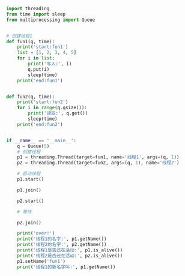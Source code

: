 
<BlogInfo title="16.threading实现线程" author="白日梦想猿" pv=0 read_times=0 pre_cost_time=0分45秒 category="并发编程" tag_list="['并发编程']" create_time="2020.05.06 14:21:58" update_time="2020.08.16 10:35:21" />

```python
import threading
from time import sleep
from multiprocessing import Queue


# 创建线程1
def fun1(q, time):
    print('start:fun1')
    list = [1, 2, 3, 4, 5]
    for i in list:
        print('写入:', i)
        q.put(i)
        sleep(time)
    print('end:fun1')


def fun2(q, time):
    print('start:fun2')
    for i in range(q.qsize()):
        print('读取:', q.get())
        sleep(time)
    print('end:fun2')


if __name__ == '__main__':
    q = Queue(5)
    # 创建线程
    p1 = threading.Thread(target=fun1, name='线程1', args=(q, 1))
    p2 = threading.Thread(target=fun2, args=(q, 1), name='线程2')

    # 启动线程
    p1.start()

    p1.join()

    p2.start()

    # 等待

    p2.join()

    print('over!')
    print('线程1的名字:', p1.getName())
    print('线程2的名字:', p2.getName())
    print('线程1是否还在活动:', p1.is_alive())
    print('线程2是否还在活动:', p2.is_alive())
    p1.setName('fun1')
    print('线程1的新名字叫:', p1.getName())

```
